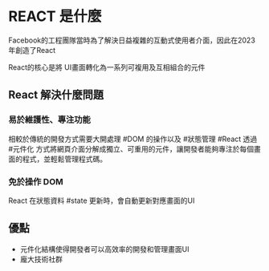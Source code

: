 # REACT 是什麼

Facebook的工程團隊當時為了解決日益複雜的互動式使用者介面，因此在2023年創造了React

React的核心是將 UI畫面轉化為一系列可複用及互相組合的元件

## React 解決什麼問題
### 易於維護性、專注功能

相較於傳統的開發方式需要大開處理 #DOM 的操作以及 #狀態管理 
#React 透過 #元件化 方式將網頁介面分解成獨立、可重用的元件，讓開發者能夠專注於每個畫面的程式，並輕鬆管理程式碼。

### 免於操作 DOM
React 在狀態資料 #state 更新時，會自動更新對應畫面的UI


## 優點
- 元件化結構使得開發者可以高效率的開發和管理畫面UI
- 龐大技術社群